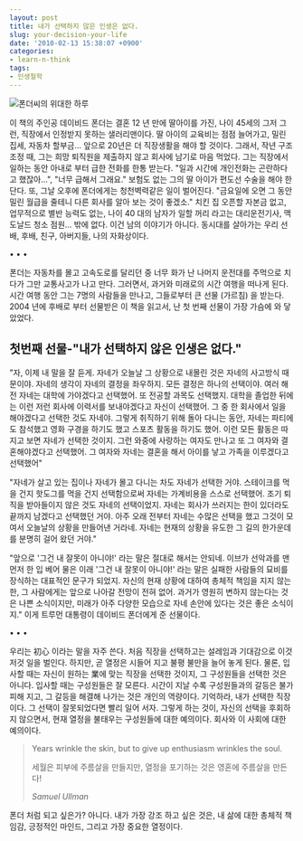 ```yaml
---
layout: post
title: 내가 선택하지 않은 인생은 없다.
slug: your-decision-your-life
date: '2010-02-13 15:38:07 +0900'
categories:
- learn-n-think
tags:
- 인생철학
---
```


![폰더씨의 위대한 하루](http://image.yes24.com/goods/4586334/800x0)

이 책의 주인공 데이비드 폰더는 결혼 12 년 만에 딸아이를 가진, 나이 45세의 그저 그런, 직장에서 인정받지 못하는 샐러리맨이다. 딸 아이의 교육비는 점점 늘어가고, 밀린 집세, 자동차 할부금... 앞으로 20년은 더 직장생활을 해야 할 것이다. 그래서, 작년 구조조정 때, 그는 희망 퇴직원을 제출하지 않고 회사에 남기로 마음 먹었다. 그는 직장에서 일하는 동안 아내로 부터 급한 전화를 한통 받는다. "일과 시간에 개인전화는 곤란하다고 했잖아...", "너무 급해서 그래요." 보험도 없는 그의 딸 아이가 편도선 수술을 해야 한단다. 또, 그날 오후에 폰더에게는 청천벽력같은 일이 벌어진다. "금요일에 오면 그 동안 밀린 월급을 줄테니 다른 회사를 알아 보는 것이 좋겠소." 치킨 집 오픈할 자본금 없고, 업무적으로 별반 능력도 없는, 나이 40 대의 남자가 일할 꺼리 라고는 대리운전기사, 맥도날드 청소 점원... 밖에 없다. 이건 남의 이야기가 아니다. 동시대를 살아가는 우리 선배, 후배, 친구, 아버지들, 나의 자화상이다.

<div class="spacer">• • •</div>

폰더는 자동차를 몰고 고속도로를 달리던 중 너무 화가 난 나머지 운전대를 주먹으로 치다가 그만 교통사고가 나고 만다. 그러면서, 과거와 미래로의 시간 여행을 떠나게 된다. 시간 여행 동안 그는 7명의 사람들을 만나고, 그들로부터 큰 선물 (가르침) 을 받는다. 2004 년에 후배로 부터 선물받은 이 책을 읽고서, 난 첫 번째 선물이 가장 가슴에 와 닿았었다.

<!--more-->

## 첫번째 선물-"내가 선택하지 않은 인생은 없다."

"자, 이제 내 말을 잘 듣게. 자네가 오늘날 그 상황으로 내몰린 것은 자네의 사고방식 때문이야. 자네의 생각이 자네의 결정을 좌우하지. 모든 결정은 하나의 선택이야. 여러 해 전 자네는 대학에 가야겠다고 선택했어. 또 전공할 과목도 선택했지. 대학을 졸업한 뒤에는 이런 저런 회사에 이력서를 보내야겠다고 자신이 선택했어. 그 중 한 회사에서 일을 해야겠다고 선택한 것도 자네야. 그렇게 취직하기 위해 돌아 다니는 동안, 자네는 파티에도 참석했고 영화 구경을 하기도 했고 스포츠 활동을 하기도 했어. 이런 모든 활동은 따지고 보면 자네가 선택한 것이지. 그런 와중에 사랑하는 여자도 만나고 또 그 여자와 결혼해야겠다고 선택했어. 그 여자와 자네는 결혼을 해서 아이를 낳고 가족을 이루겠다고 선택했어"

"자네가 살고 있는 집이나 자네가 몰고 다니는 차도 자네가 선택한 거야. 스테이크를 먹을 건지 핫도그를 먹을 건지 선택함으로써 자네는 가계비용을 스스로 선택했어. 조기 퇴직을 받아들이지 않은 것도 자네의 선택이었지. 자네는 회사가 쓰러지는 한이 있더라도 끝까지 남겠다고 선택했던 거야. 아주 오래 전부터 자네는 수많은 선택을 했고 그것이 모여서 오늘날의 상황을 만들어낸 거라네. 자네는 현재의 상황을 유도한 그 길의 한가운데를 분명히 걸어 왔던 거야."

"앞으로 '그건 내 잘못이 아니야!' 라는 말은 절대로 해서는 안되네. 이브가 선악과를 맨 먼저 한 입 베어 물은 이래 '그건 내 잘못이 아니야!' 라는 말은 실패한 사람들의 묘비를 장식하는 대표적인 문구가 되었지. 자신의 현재 상황에 대하여 총체적 책임을 지지 않는 한, 그 사람에게는 앞으로 나아갈 전망이 전혀 없어. 과거가 영원히 변하지 않는다는 것은 나쁜 소식이지만, 미래가 아주 다양한 모습으로 자네 손안에 있다는 것은 좋은 소식이지." 이게 트루먼 대통령이 데이비드 폰더에게 준 선물이다.

<div class="spacer">• • •</div>

우리는 初心 이라는 말을 자주 쓴다. 처음 직장을 선택하고는 설레임과 기대감으로 이것 저것 일을 벌인다. 하지만, 곧 열정은 시들어 지고 불평 불만을 늘어 놓게 된다. 물론, 입사할 때는 자신이 원하는 業에 맞는 직장을 선택한 것이지, 그 구성원들을 선택한 것은 아니다. 입사할 때는 구성원들은 잘 모른다. 시간이 지날 수록 구성원들과의 갈등은 불가피해 지고, 그 갈등을 해결해 나가는 것은 개인의 역량이다. 기억하라, 내가 선택한 직장이다. 그 선택이 잘못되었다면 빨리 일어 서자. 그렇게 하는 것이, 자신의 선택을 후회하지 않으면서, 현재 열정을 불태우는 구성원들에 대한 예의이다. 회사와 이 사회에 대한 예의이다.

> Years wrinkle the skin, but to give up enthusiasm wrinkles the soul.
>
> 세월은 피부에 주름살을 만들지만, 열정을 포기하는 것은 영혼에 주름살을 만든다!
>
> <footer><cite>Samuel Ullman</cite></footer>

폰더 처럼 되고 싶은가? 아니다. 내가 가장 강조 하고 싶은 것은, 내 삶에 대한 총체적 책임감, 긍정적인 마인드, 그리고 가장 중요한 열정이다.
